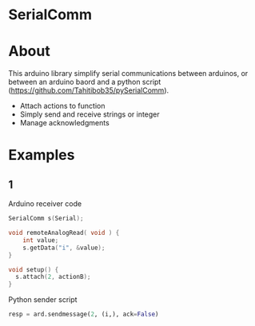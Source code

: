 # SerialComm

# About

This arduino library simplify serial communications between arduinos, or between an arduino baord and a python script (https://github.com/Tahitibob35/pySerialComm).
- Attach actions to function
- Simply send and receive strings or integer
- Manage acknowledgments

# Examples

## 1 

Arduino receiver code
```c
SerialComm s(Serial);

void remoteAnalogRead( void ) {
    int value;
    s.getData("i", &value);
}

void setup() {
  s.attach(2, actionB);
}
```

Python sender script
```python
resp = ard.sendmessage(2, (i,), ack=False)
```


